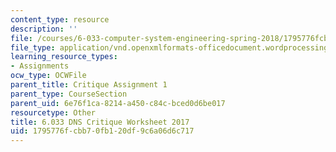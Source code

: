 ```yaml
---
content_type: resource
description: ''
file: /courses/6-033-computer-system-engineering-spring-2018/1795776fcbb70fb120df9c6a06d6c717_MIT6_033S18_Crit1Worksheet.docx
file_type: application/vnd.openxmlformats-officedocument.wordprocessingml.document
learning_resource_types:
- Assignments
ocw_type: OCWFile
parent_title: Critique Assignment 1
parent_type: CourseSection
parent_uid: 6e76f1ca-8214-a450-c84c-bced0d6be017
resourcetype: Other
title: 6.033 DNS Critique Worksheet 2017
uid: 1795776f-cbb7-0fb1-20df-9c6a06d6c717
---
```

